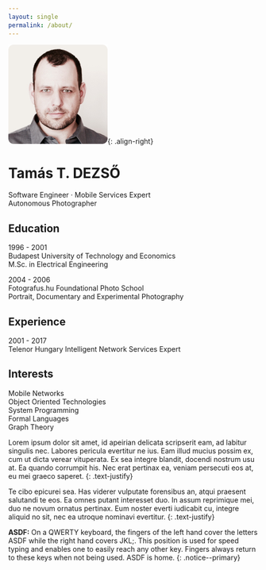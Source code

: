 ```yaml
---
layout: single
permalink: /about/
---
```


![image-right](/assets/photos/dtt.png){: .align-right}

# Tamás T. DEZSŐ

Software Engineer · Mobile Services Expert  
Autonomous Photographer

## Education

1996 - 2001  
Budapest University of Technology and Economics  
M.Sc. in Electrical Engineering  

2004 - 2006  
Fotografus.hu Foundational Photo School  
Portrait, Documentary and Experimental Photography  

## Experience

2001 - 2017  
Telenor Hungary
Intelligent Network Services Expert

## Interests

Mobile Networks  
Object Oriented Technologies  
System Programming  
Formal Languages  
Graph Theory  


Lorem ipsum dolor sit amet, id apeirian delicata scripserit eam, ad labitur
singulis nec. Labores pericula evertitur ne ius. Eam illud mucius possim ex,
cum ut dicta verear vituperata. Ex sea integre blandit, docendi nostrum usu at.
Ea quando corrumpit his. Nec erat pertinax ea, veniam persecuti eos at, eu mei
graeco saperet. {: .text-justify}

Te cibo epicurei sea. Has viderer vulputate forensibus an, atqui praesent
salutandi te eos. Ea omnes putant interesset duo. In assum reprimique mei, duo
ne novum ornatus pertinax. Eum noster everti iudicabit cu, integre aliquid no
sit, nec ea utroque nominavi evertitur. {: .text-justify}

**ASDF:** On a QWERTY keyboard, the fingers of the left hand cover the letters ASDF
while the right hand covers JKL;. This position is used for speed typing and
enables one to easily reach any other key. Fingers always return to these keys
when not being used. ASDF is home.
{: .notice--primary}

